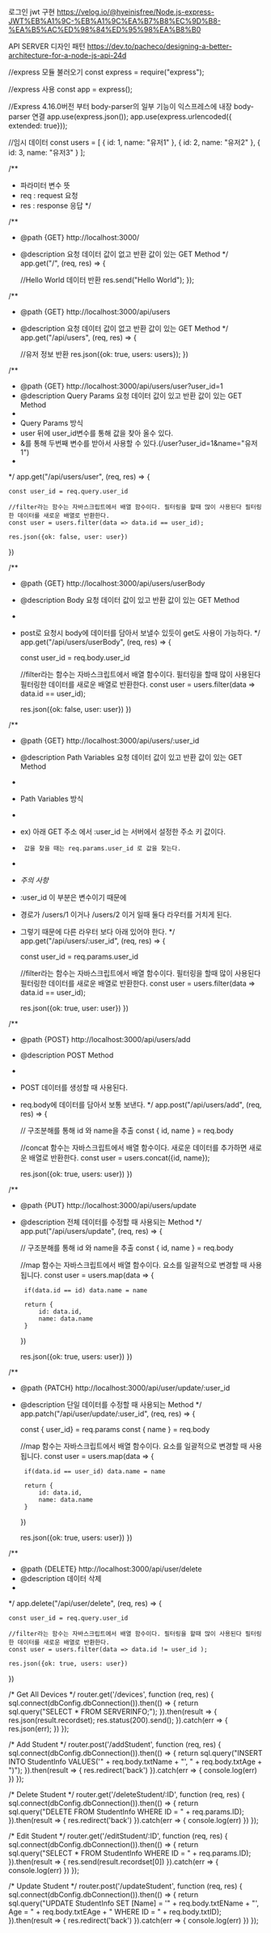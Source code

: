 
로그인 jwt 구현
https://velog.io/@hyeinisfree/Node.js-express-JWT%EB%A1%9C-%EB%A1%9C%EA%B7%B8%EC%9D%B8-%EA%B5%AC%ED%98%84%ED%95%98%EA%B8%B0

API SERVER 디자인 패턴
https://dev.to/pacheco/designing-a-better-architecture-for-a-node-js-api-24d

//express 모듈 불러오기
const express = require("express");

//express 사용
const app = express();

//Express 4.16.0버전 부터 body-parser의 일부 기능이 익스프레스에 내장 body-parser 연결 
app.use(express.json());
app.use(express.urlencoded({ extended: true}));

//임시 데이터
const users = [
 { id: 1, name: "유저1" },
 { id: 2, name: "유저2" },
 { id: 3, name: "유저3" }
];

/**
 * 파라미터 변수 뜻
 * req : request 요청
 * res : response 응답
 */

/**
 * @path {GET} http://localhost:3000/
 * @description 요청 데이터 값이 없고 반환 값이 있는 GET Method
 */
app.get("/", (req, res) => {

    //Hello World 데이터 반환
    res.send("Hello World");
});

/**
 * @path {GET} http://localhost:3000/api/users
 * @description 요청 데이터 값이 없고 반환 값이 있는 GET Method
 */
app.get("/api/users", (req, res) => {

    //유저 정보 반환
    res.json({ok: true, users: users});
})

/**
 * @path {GET} http://localhost:3000/api/users/user?user_id=1
 * @description Query Params 요청 데이터 값이 있고 반환 값이 있는 GET Method 
 * 
 *  Query Params 방식
 *  user 뒤에 user_id변수를 통해 값을 찾아 올수 있다.
 *  &를 통해 두번째 변수를 받아서 사용할 수 있다.(/user?user_id=1&name="유저1")
 * 
 */
app.get("/api/users/user", (req, res) => {

    const user_id = req.query.user_id

    //filter라는 함수는 자바스크립트에서 배열 함수이다. 필터링을 할때 많이 사용된다 필터링한 데이터를 새로운 배열로 반환한다.
    const user = users.filter(data => data.id == user_id);

    res.json({ok: false, user: user})
})

/**
 * @path {GET} http://localhost:3000/api/users/userBody
 * @description Body 요청 데이터 값이 있고 반환 값이 있는 GET Method 
 * 
 *  post로 요청시 body에 데이터를 담아서 보낼수 있듯이 get도 사용이 가능하다.
 */
app.get("/api/users/userBody", (req, res) => {

    const user_id = req.body.user_id

    //filter라는 함수는 자바스크립트에서 배열 함수이다. 필터링을 할때 많이 사용된다 필터링한 데이터를 새로운 배열로 반환한다.
    const user = users.filter(data => data.id == user_id);

    res.json({ok: false, user: user})
})


 
/**
 * @path {GET} http://localhost:3000/api/users/:user_id
 * @description Path Variables 요청 데이터 값이 있고 반환 값이 있는 GET Method 
 * 
 *  Path Variables 방식
 * 
 *  ex) 아래 GET 주소 에서 :user_id 는 서버에서 설정한 주소 키 값이다.
 *      값을 찾을 때는 req.params.user_id 로 값을 찾는다.
 * 
 *  *주의 사항*
 *  :user_id 이 부분은 변수이기 때문에 
 *  경로가 /users/1 이거나 /users/2 이거 일때 둘다 라우터를 거치게 된다.
 *  그렇기 때문에 다른 라우터 보다 아래 있어야 한다.
 */
app.get("/api/users/:user_id", (req, res) => {

    const user_id = req.params.user_id

    //filter라는 함수는 자바스크립트에서 배열 함수이다. 필터링을 할때 많이 사용된다 필터링한 데이터를 새로운 배열로 반환한다.
    const user = users.filter(data => data.id == user_id);

    res.json({ok: true, user: user})
})


/**
 * @path {POST} http://localhost:3000/api/users/add
 * @description POST Method
 * 
 *  POST 데이터를 생성할 때 사용된다.
 *  req.body에 데이터를 담아서 보통 보낸다.
 */
app.post("/api/users/add", (req, res) => {

    // 구조분해를 통해 id 와 name을 추출
    const { id, name } = req.body

    //concat 함수는 자바스크립트에서 배열 함수이다. 새로운 데이터를 추가하면 새로운 배열로 반환한다.
    const user = users.concat({id, name});

    res.json({ok: true, users: user})
})

/**
 * @path {PUT} http://localhost:3000/api/users/update
 * @description 전체 데이터를 수정할 때 사용되는 Method
 */
app.put("/api/users/update", (req, res) => {
    
    // 구조분해를 통해 id 와 name을 추출
    const { id, name } = req.body

    //map 함수는 자바스크립트에서 배열 함수이다. 요소를 일괄적으로 변경할 때 사용됩니다.
    const user = users.map(data => {

        if(data.id == id) data.name = name

        return {
            id: data.id,
            name: data.name
        }
    })

    res.json({ok: true, users: user})
})

/**
 * @path {PATCH} http://localhost:3000/api/user/update/:user_id
 * @description 단일 데이터를 수정할 때 사용되는 Method
 */
app.patch("/api/user/update/:user_id", (req, res) => {

    const { user_id} = req.params
    const { name } = req.body

    //map 함수는 자바스크립트에서 배열 함수이다. 요소를 일괄적으로 변경할 때 사용됩니다.
    const user = users.map(data => {

        if(data.id == user_id) data.name = name

        return {
            id: data.id,
            name: data.name
        }
    })

    res.json({ok: true, users: user})
})

/**
 * @path {DELETE} http://localhost:3000/api/user/delete
 * @description 데이터 삭제
 * 
 */
app.delete("/api/user/delete", (req, res) => {

    const user_id = req.query.user_id

    //filter라는 함수는 자바스크립트에서 배열 함수이다. 필터링을 할때 많이 사용된다 필터링한 데이터를 새로운 배열로 반환한다.
    const user = users.filter(data => data.id != user_id );

    res.json({ok: true, users: user})
})






/* Get All Devices */
router.get('/devices', function (req, res) {
    sql.connect(dbConfig.dbConnection()).then(() => {
        return sql.query("SELECT * FROM SERVERINFO;");
    }).then(result => {
        res.json(result.recordset);
        res.status(200).send();
    }).catch(err => {
        res.json(err);
    })
});

/* Add Student */
router.post('/addStudent', function (req, res) {
    sql.connect(dbConfig.dbConnection()).then(() => {
        return sql.query("INSERT INTO StudentInfo VALUES('" + req.body.txtName + "', " + req.body.txtAge + ")");
    }).then(result => {
        res.redirect('back')
    }).catch(err => {
        console.log(err)
    })
});

/* Delete Student */
router.get('/deleteStudent/:ID', function (req, res) {
    sql.connect(dbConfig.dbConnection()).then(() => {
        return sql.query("DELETE FROM StudentInfo WHERE ID = " + req.params.ID);
    }).then(result => {
        res.redirect('back')
    }).catch(err => {
        console.log(err)
    })
});

/* Edit Student */
router.get('/editStudent/:ID', function (req, res) {
    sql.connect(dbConfig.dbConnection()).then(() => {
        return sql.query("SELECT * FROM StudentInfo WHERE ID = " + req.params.ID);
    }).then(result => {
        res.send(result.recordset[0])
    }).catch(err => {
        console.log(err)
    })
});

/* Update Student */
router.post('/updateStudent', function (req, res) {
    sql.connect(dbConfig.dbConnection()).then(() => {
        return sql.query("UPDATE StudentInfo SET [Name] = '" + req.body.txtEName + "', Age = " + req.body.txtEAge + " WHERE ID = " + req.body.txtID);
    }).then(result => {
        res.redirect('back')
    }).catch(err => {
        console.log(err)
    })
});